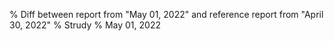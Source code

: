 % Diff between report from "May 01, 2022" and reference report from "April 30, 2022"
% Strudy
% May 01, 2022


